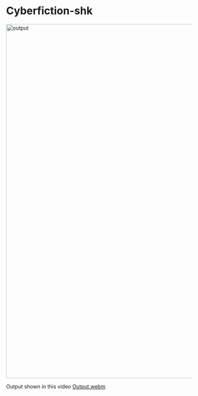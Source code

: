 # Cyberfiction-shk
<img width="960" alt="output" src="https://user-images.githubusercontent.com/52732015/233754141-c9daf37e-a7bb-4308-998f-c0d77544b36c.png">

Output shown in this video
[Output.webm](https://user-images.githubusercontent.com/52732015/233753901-384a61ee-54da-41b6-a35a-aae9da6133c1.webm)
